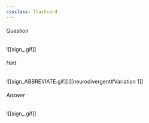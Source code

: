 ```yaml
---
cssclass: flashcard
---
```


###### Question
![[sign_.gif]]
###### Hint
![[sign_ABBREVIATE.gif]]
[[neurodivergent#Variation 1]]
###### Answer
![[sign_.gif]]
